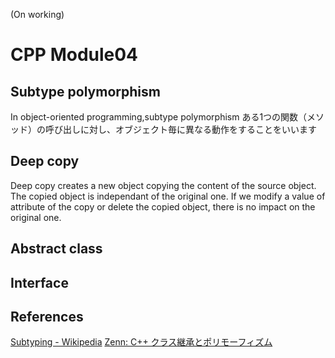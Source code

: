 (On working)
# CPP Module04

## Subtype polymorphism 
In object-oriented programming,subtype polymorphism
ある1つの関数（メソッド）の呼び出しに対し、オブジェクト毎に異なる動作をすることをいいます

## Deep copy
Deep copy creates a new object copying the content of the source object. The copied object is independant of the original one.
If we modify a value of attribute of the copy or delete the copied object, there is no impact on the original one. 

## Abstract class

## Interface

## References

[Subtyping - Wikipedia](https://en.wikipedia.org/wiki/Subtyping)
[Zenn: C++ クラス継承とポリモーフィズム](https://zenn.dev/rt3mis10/articles/2d9f5e8bcc06a7)
